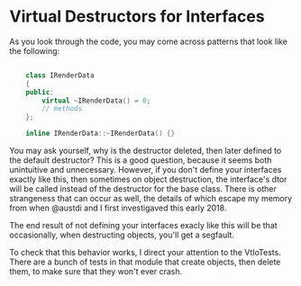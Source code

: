 # Virtual Destructors for Interfaces

As you look through the code, you may come across patterns that look like the following:

``` c++

    class IRenderData
    {
    public:
        virtual ~IRenderData() = 0;
        // methods
    };

    inline IRenderData::~IRenderData() {}

```

You may ask yourself, why is the destructor deleted, then later defined to the
  default destructor? This is a good question, because it seems both unintuitive
  and unnecessary. However, if you don't define your interfaces exactly like
  this, then sometimes on object destruction, the interface's dtor will be
  called instead of the destructor for the base class. There is other
  strangeness that can occur as well, the details of which escape my memory from
  when @austdi and I first investigaved this early 2018.

The end result of not defining your interfaces exacly like this will be that
  occasionally, when destructing objects, you'll get a segfault.

To check that this behavior works, I direct your attention to the VtIoTests.
  There are a bunch of tests in that module that create objects, then delete
  them, to make sure that they won't ever crash.
